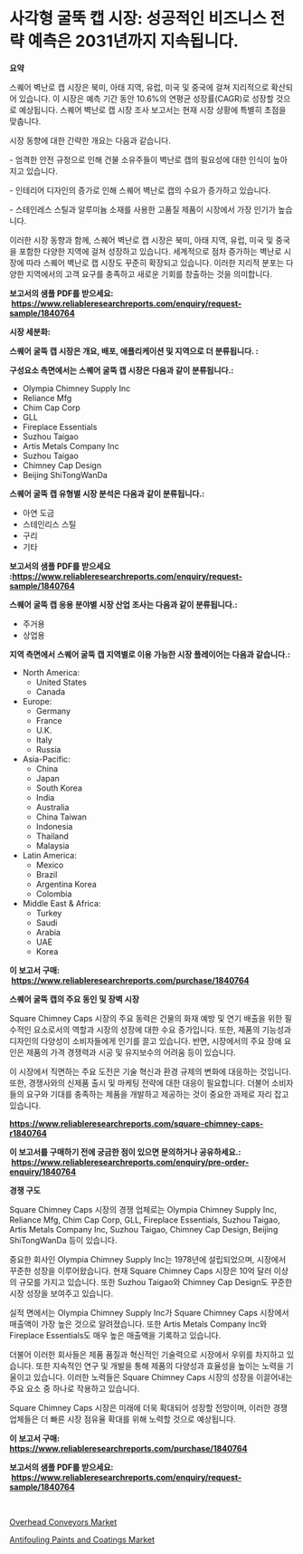 <p><h1>사각형 굴뚝 캡 시장: 성공적인 비즈니스 전략 예측은 2031년까지 지속됩니다.</h1></p><p><strong>요약</strong></p>
<p><p>스퀘어 벽난로 캡 시장은 북미, 아태 지역, 유럽, 미국 및 중국에 걸쳐 지리적으로 확산되어 있습니다. 이 시장은 예측 기간 동안 10.6%의 연평균 성장률(CAGR)로 성장할 것으로 예상됩니다. 스퀘어 벽난로 캡 시장 조사 보고서는 현재 시장 상황에 특별히 초점을 맞춥니다.</p><p>시장 동향에 대한 간략한 개요는 다음과 같습니다.</p><p>- 엄격한 안전 규정으로 인해 건물 소유주들이 벽난로 캡의 필요성에 대한 인식이 높아지고 있습니다.</p><p>- 인테리어 디자인의 증가로 인해 스퀘어 벽난로 캡의 수요가 증가하고 있습니다.</p><p>- 스테인레스 스틸과 알루미늄 소재를 사용한 고품질 제품이 시장에서 가장 인기가 높습니다.</p><p>이러한 시장 동향과 함께, 스퀘어 벽난로 캡 시장은 북미, 아태 지역, 유럽, 미국 및 중국을 포함한 다양한 지역에 걸쳐 성장하고 있습니다. 세계적으로 점차 증가하는 벽난로 시장에 따라 스퀘어 벽난로 캡 시장도 꾸준히 확장되고 있습니다. 이러한 지리적 분포는 다양한 지역에서의 고객 요구를 충족하고 새로운 기회를 창출하는 것을 의미합니다.</p></p>
<p><strong>보고서의 샘플 PDF를 받으세요: &nbsp;<a href="https://www.reliableresearchreports.com/enquiry/request-sample/1840764">https://www.reliableresearchreports.com/enquiry/request-sample/1840764</a></strong></p>
<p><strong>시장 세분화:</strong></p>
<p><strong> 스퀘어 굴뚝 캡 시장은 개요, 배포, 애플리케이션 및 지역으로 더 분류됩니다. :</strong></p>
<p><strong>구성요소 측면에서는 스퀘어 굴뚝 캡 시장은 다음과 같이 분류됩니다.:</strong></p>
<p><ul><li>Olympia Chimney Supply Inc</li><li>Reliance Mfg</li><li>Chim Cap Corp</li><li>GLL</li><li>Fireplace Essentials</li><li>Suzhou Taigao</li><li>Artis Metals Company Inc</li><li>Suzhou Taigao</li><li>Chimney Cap Design</li><li>Beijing ShiTongWanDa</li></ul></p>
<p><strong> 스퀘어 굴뚝 캡 유형별 시장 분석은 다음과 같이 분류됩니다.:</strong></p>
<p><ul><li>아연 도금</li><li>스테인리스 스틸</li><li>구리</li><li>기타</li></ul></p>
<p><strong>보고서의 샘플 PDF를 받으세요 :<a href="https://www.reliableresearchreports.com/enquiry/request-sample/1840764">https://www.reliableresearchreports.com/enquiry/request-sample/1840764</a></strong></p>
<p><strong> 스퀘어 굴뚝 캡 응용 분야별 시장 산업 조사는 다음과 같이 분류됩니다.:</strong></p>
<p><ul><li>주거용</li><li>상업용</li></ul></p>
<p><strong>지역 측면에서 스퀘어 굴뚝 캡 지역별로 이용 가능한 시장 플레이어는 다음과 같습니다.:</strong></p>
<p><ul>
    <li>
        North America:
        <ul>
            <li>United States</li>
            <li>Canada</li>
        </ul>
    </li>
    <li>
        Europe:
        <ul>
            <li>Germany</li>
            <li>France</li>
            <li>U.K.</li>
            <li>Italy</li>
            <li>Russia</li>
        </ul>
    </li>
    <li>
        Asia-Pacific:
        <ul>
            <li>China</li>
            <li>Japan</li>
            <li>South Korea</li>
            <li>India</li>
            <li>Australia</li>
            <li>China Taiwan</li>
            <li>Indonesia</li>
            <li>Thailand</li>
            <li>Malaysia</li>
        </ul>
    </li>
    <li>
        Latin America:
        <ul>
            <li>Mexico</li>
            <li>Brazil</li>
            <li>Argentina Korea</li>
            <li>Colombia</li>
        </ul>
    </li>
    <li>
        Middle East & Africa:
        <ul>
            <li>Turkey</li>
            <li>Saudi</li>
            <li>Arabia</li>
            <li>UAE</li>
            <li>Korea</li>
        </ul>
    </li>
    </ul></p>
<p><strong>이 보고서 구매: &nbsp;<a href="https://www.reliableresearchreports.com/purchase/1840764">https://www.reliableresearchreports.com/purchase/1840764</a></strong></p>
<p><strong>스퀘어 굴뚝 캡의 주요 동인 및 장벽 시장</strong></p>
<p><p>Square Chimney Caps 시장의 주요 동력은 건물의 화재 예방 및 연기 배출을 위한 필수적인 요소로서의 역할과 시장의 성장에 대한 수요 증가입니다. 또한, 제품의 기능성과 디자인의 다양성이 소비자들에게 인기를 끌고 있습니다. 반면, 시장에서의 주요 장애 요인은 제품의 가격 경쟁력과 시공 및 유지보수의 어려움 등이 있습니다.</p><p>이 시장에서 직면하는 주요 도전은 기술 혁신과 환경 규제의 변화에 대응하는 것입니다. 또한, 경쟁사와의 신제품 출시 및 마케팅 전략에 대한 대응이 필요합니다. 더불어 소비자들의 요구와 기대를 충족하는 제품을 개발하고 제공하는 것이 중요한 과제로 자리 잡고 있습니다.</p></p>
<p><strong><a href="https://www.reliableresearchreports.com/square-chimney-caps-r1840764">https://www.reliableresearchreports.com/square-chimney-caps-r1840764</a></strong></p>
<p><strong>이 보고서를 구매하기 전에 궁금한 점이 있으면 문의하거나 공유하세요.: &nbsp;<a href="https://www.reliableresearchreports.com/enquiry/pre-order-enquiry/1840764">https://www.reliableresearchreports.com/enquiry/pre-order-enquiry/1840764</a></strong></p>
<p><strong>경쟁 구도</strong></p>
<p><p>Square Chimney Caps 시장의 경쟁 업체로는 Olympia Chimney Supply Inc, Reliance Mfg, Chim Cap Corp, GLL, Fireplace Essentials, Suzhou Taigao, Artis Metals Company Inc, Suzhou Taigao, Chimney Cap Design, Beijing ShiTongWanDa 등이 있습니다. </p><p>중요한 회사인 Olympia Chimney Supply Inc는 1978년에 설립되었으며, 시장에서 꾸준한 성장을 이루어왔습니다. 현재 Square Chimney Caps 시장은 10억 달러 이상의 규모를 가지고 있습니다. 또한 Suzhou Taigao와 Chimney Cap Design도 꾸준한 시장 성장을 보여주고 있습니다.</p><p>실적 면에서는 Olympia Chimney Supply Inc가 Square Chimney Caps 시장에서 매출액이 가장 높은 것으로 알려졌습니다. 또한 Artis Metals Company Inc와 Fireplace Essentials도 매우 높은 매출액을 기록하고 있습니다. </p><p>더불어 이러한 회사들은 제품 품질과 혁신적인 기술력으로 시장에서 우위를 차지하고 있습니다. 또한 지속적인 연구 및 개발을 통해 제품의 다양성과 효율성을 높이는 노력을 기울이고 있습니다. 이러한 노력들은 Square Chimney Caps 시장의 성장을 이끌어내는 주요 요소 중 하나로 작용하고 있습니다.</p><p>Square Chimney Caps 시장은 미래에 더욱 확대되어 성장할 전망이며, 이러한 경쟁 업체들은 더 빠른 시장 점유율 확대를 위해 노력할 것으로 예상됩니다.</p></p>
<p><strong>이 보고서 구매: &nbsp; <a href="https://www.reliableresearchreports.com/purchase/1840764">https://www.reliableresearchreports.com/purchase/1840764</a></strong></p>
<p><strong>보고서의 샘플 PDF를 받으세요: &nbsp;<a href="https://www.reliableresearchreports.com/enquiry/request-sample/1840764">https://www.reliableresearchreports.com/enquiry/request-sample/1840764</a></strong><strong></strong></p>
<p>&nbsp;</p>
<p><p><a href="https://view.publitas.com/reportprime-1/analyzing-overhead-conveyors-market-global-industry-perspective-and-forecast-2024-to-2031/">Overhead Conveyors Market</a></p><p><a href="https://issuu.com/reportprime-2/docs/antifouling-paints-and-coatings-market-size-2030.p">Antifouling Paints and Coatings Market</a></p></p>